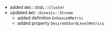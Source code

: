 - added `AWS::DSQL::Cluster`
- updated `AWS::Kinesis::Stream`
  - added definition `EnhancedMetric`
  - added property `DesiredShardLevelMetrics`
